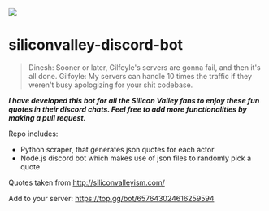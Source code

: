 ![](giphy.gif)
# siliconvalley-discord-bot
> Dinesh: Sooner or later, Gilfoyle's servers are gonna fail, and then it's all done. Gilfoyle: My servers can handle 10 times the traffic if they weren't busy apologizing for your shit codebase.

***I have developed this bot for all the Silicon Valley fans to enjoy these fun quotes in their discord chats. Feel free to add more functionalities by making a pull request.***

Repo includes:
- Python scraper, that generates json quotes for each actor
- Node.js discord bot which makes use of json files to randomly pick a quote

Quotes taken from http://siliconvalleyism.com/

Add to your server: https://top.gg/bot/657643024616259594
